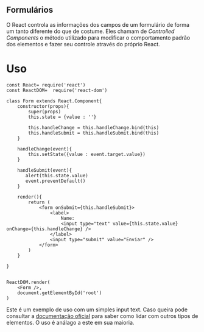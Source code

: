 ## Formulários

O React controla as informações dos campos de um formulário de forma um tanto diferente do que de costume. Eles chamam de _Controlled Components_ o método utilizado para modificar o comportamento padrão dos elementos e fazer seu controle através do próprio React.  

# Uso

```
const React= require('react')
const ReactDOM=  require('react-dom')

class Form extends React.Component{
    constructor(props){
        super(props)
        this.state = {value : ''}

        this.handleChange = this.handleChange.bind(this)
        this.handleSubmit = this.handleSubmit.bind(this)
    }

    handleChange(event){
        this.setState({value : event.target.value})    
    }

    handleSubmit(event){
       alert(this.state.value)
       event.preventDefault()
    }

    render(){
        return (
            <form onSubmit={this.handleSubmit}>
                <label>
                    Name:
                    <input type="text" value={this.state.value} onChange={this.handleChange} />
                </label>
                <input type="submit" value="Enviar" />
            </form>
        )
    }

}


ReactDOM.render(
    <Form />,
    document.getElementById('root')
)
```

Este é um exemplo de uso com um simples input text. Caso queira pode consultar a [documentação oficial](https://facebook.github.io/react/docs/forms.html) para saber como lidar com outros tipos de elementos. O uso é análago a este em sua maioria.
